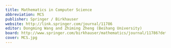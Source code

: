 ```yaml
---
title: Mathematics in Computer Science 
abbreviation: MCS 
publisher: Springer / Birkhauser
website: http://link.springer.com/journal/11786
editor: Dongming Wang and Zhiming Zheng (Beihang University)
board: http://www.springer.com/birkhauser/mathematics/journal/11786?detailsPage=editorialBoard
cover: MCS.jpg
---
```

 